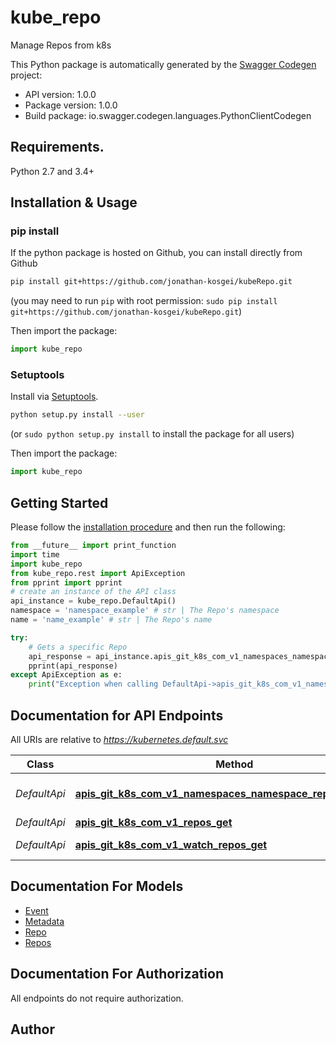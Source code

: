 # kube_repo
Manage Repos from k8s

This Python package is automatically generated by the [Swagger Codegen](https://github.com/swagger-api/swagger-codegen) project:

- API version: 1.0.0
- Package version: 1.0.0
- Build package: io.swagger.codegen.languages.PythonClientCodegen

## Requirements.

Python 2.7 and 3.4+

## Installation & Usage
### pip install

If the python package is hosted on Github, you can install directly from Github

```sh
pip install git+https://github.com/jonathan-kosgei/kubeRepo.git
```
(you may need to run `pip` with root permission: `sudo pip install git+https://github.com/jonathan-kosgei/kubeRepo.git`)

Then import the package:
```python
import kube_repo 
```

### Setuptools

Install via [Setuptools](http://pypi.python.org/pypi/setuptools).

```sh
python setup.py install --user
```
(or `sudo python setup.py install` to install the package for all users)

Then import the package:
```python
import kube_repo
```

## Getting Started

Please follow the [installation procedure](#installation--usage) and then run the following:

```python
from __future__ import print_function
import time
import kube_repo
from kube_repo.rest import ApiException
from pprint import pprint
# create an instance of the API class
api_instance = kube_repo.DefaultApi()
namespace = 'namespace_example' # str | The Repo's namespace
name = 'name_example' # str | The Repo's name

try:
    # Gets a specific Repo
    api_response = api_instance.apis_git_k8s_com_v1_namespaces_namespace_repos_name_get(namespace, name)
    pprint(api_response)
except ApiException as e:
    print("Exception when calling DefaultApi->apis_git_k8s_com_v1_namespaces_namespace_repos_name_get: %s\n" % e)

```

## Documentation for API Endpoints

All URIs are relative to *https://kubernetes.default.svc*

Class | Method | HTTP request | Description
------------ | ------------- | ------------- | -------------
*DefaultApi* | [**apis_git_k8s_com_v1_namespaces_namespace_repos_name_get**](docs/DefaultApi.md#apis_git_k8s_com_v1_namespaces_namespace_repos_name_get) | **GET** /apis/git.k8s.com/v1/namespaces/{namespace}/repos/{name} | Gets a specific Repo
*DefaultApi* | [**apis_git_k8s_com_v1_repos_get**](docs/DefaultApi.md#apis_git_k8s_com_v1_repos_get) | **GET** /apis/git.k8s.com/v1/repos | Gets Repos
*DefaultApi* | [**apis_git_k8s_com_v1_watch_repos_get**](docs/DefaultApi.md#apis_git_k8s_com_v1_watch_repos_get) | **GET** /apis/git.k8s.com/v1/watch/repos | Watch Repos


## Documentation For Models

 - [Event](docs/Event.md)
 - [Metadata](docs/Metadata.md)
 - [Repo](docs/Repo.md)
 - [Repos](docs/Repos.md)


## Documentation For Authorization

 All endpoints do not require authorization.


## Author



